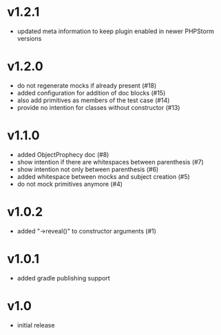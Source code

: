 # v1.2.1
* updated meta information to keep plugin enabled in newer PHPStorm versions

# v1.2.0
* do not regenerate mocks if already present (#18)
* added configuration for addition of doc blocks (#15)
* also add primitives as members of the test case (#14)
* provide no intention for classes without constructor (#13)

# v1.1.0
* added ObjectProphecy doc (#8)
* show intention if there are whitespaces between parenthesis (#7)
* show intention not only between parenthesis (#6)
* added whitespace between mocks and subject creation (#5)
* do not mock primitives anymore (#4)

# v1.0.2
* added "->reveal()" to constructor arguments (#1)

# v1.0.1
* added gradle publishing support

# v1.0
* initial release
